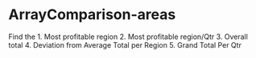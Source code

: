 # ArrayComparison-areas

Find the
        1. Most profitable region
        2. Most profitable region/Qtr
        3. Overall total
        4. Deviation from Average Total per Region
        5. Grand Total Per Qtr
         
